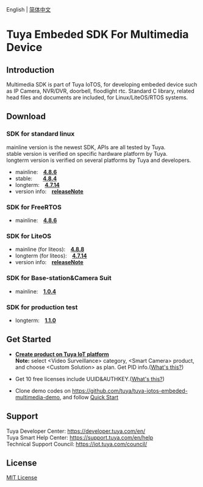 English | [简体中文](./README_zh-CN.md)

# Tuya Embeded SDK For Multimedia Device

## Introduction
Multimedia SDK is part of Tuya IoTOS, for developing embeded device such as IP Camera, NVR/DVR, doorbell, floodlight rtc. Standard C library, related head files and documents are included, for Linux/LiteOS/RTOS systems.

## Download

### SDK for standard linux 
mainline version is the newest SDK, APIs are all tested by Tuya.<br>
stable version is verified on specific hardware platform by Tuya.<br>
longterm version is verified on several platforms by Tuya and developers.

* mainline:&emsp;**[4.8.6](./Linux/dowload_list_linux_4.8.6.md)**
* stable:&emsp;&emsp;**[4.8.4](./Linux/dowload_list_linux_4.8.4.md)**
* longterm:&emsp;**[4.7.14](./Linux/dowload_list_linux_4.7.14.md)**
* version info:&emsp;**[releaseNote](./Linux/release_note.md)**

### SDK for FreeRTOS
* mainline:&emsp;**[4.8.6](./RTOS/dowload_list_4.8.6.md)**

### SDK for LiteOS
* mainline (for liteos):&emsp;**[4.8.8](./LiteOS/dowload_list_liteos_4.8.8.md)**
* longterm (for liteos):&emsp;**[4.7.14](./LiteOS/dowload_list_liteos_4.7.14.md)**
* version info:&emsp;**[releaseNote](./LiteOS/release_note.md)**

### SDK for Base-station&Camera Suit
* mainline:&emsp;**[1.0.4](./Base-station&Camera-Suit/download_list_kit.md)**

### SDK for production test
* longterm:&emsp;**[1.1.0](./fac/dowload_list_fac_1.1.0.md)**

## Get Started

* **[Create product on Tuya IoT platform](https://developer.tuya.com/en/docs/iot/configure-in-platform/create-product/create-product?id=K914jp1ijtsfe)** <br>
**Note:** select \<Video Surveillance\> category, \<Smart Camera\> product, and choose \<Custom Solution\> as plan. Get PID info.([What's this?](https://github.com/tuya/tuya-iotos-embeded-sdk-multimedia/wiki/What-is#what-is-pid))

* Get 10 free licenses include UUID&AUTHKEY.([What's this?](https://github.com/tuya/tuya-iotos-embeded-sdk-multimedia/wiki/What-is#what-is-uuid--authkey))

* Clone demo codes on https://github.com/tuya/tuya-iotos-embeded-multimedia-demo, and follow [Quick Start](https://github.com/tuya/tuya-iotos-embeded-multimedia-demo#get-started)


## Support

Tuya Developer Center: https://developer.tuya.com/en/ <br>
Tuya Smart Help Center: https://support.tuya.com/en/help <br>
Technical Support Council: https://iot.tuya.com/council/ 

## License
[MIT License](./LICENSE)